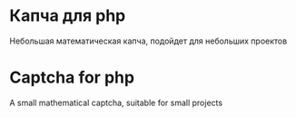 # Капча для php

Небольшая математическая капча, подойдет для небольших проектов

# Captcha for php

A small mathematical captcha, suitable for small projects
